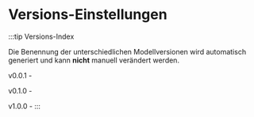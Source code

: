 
# Versions-Einstellungen


:::tip Versions-Index

Die Benennung der unterschiedlichen Modellversionen wird automatisch generiert und kann **nicht** manuell verändert werden.

v0.0.1 - 

v0.1.0 -

v1.0.0 - 
:::